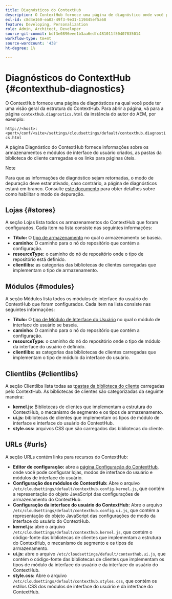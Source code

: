 ```yaml
---
title: Diagnósticos do ContextHub
description: O ContextHub fornece uma página de diagnóstico onde você pode ter uma visão geral da estrutura do ContextHub
exl-id: c8d4e160-ea02-49f3-9e31-119445ef5a68
feature: Developing, Personalization
role: Admin, Architect, Developer
source-git-commit: bdf3e0896eee1b3aa6edfc481011f50407835014
workflow-type: tm+mt
source-wordcount: '438'
ht-degree: 1%

---
```


# Diagnósticos do ContextHub {#contexthub-diagnostics}

O ContextHub fornece uma página de diagnósticos na qual você pode ter uma visão geral da estrutura do ContextHub. Para abrir a página, vá para a página `contexthub.diagnostics.html` da instância do autor do AEM, por exemplo:

`http://<host>:<port>/conf/<site>/settings/cloudsettings/default/contexthub.diagnostics.html`

A página Diagnóstico do ContextHub fornece informações sobre os armazenamentos e módulos de interface do usuário criados, as pastas da biblioteca do cliente carregadas e os links para páginas úteis.

>[!NOTE]
>
>Para que as informações de diagnóstico sejam retornadas, o modo de depuração deve estar ativado, caso contrário, a página de diagnósticos estará em branco. Consulte [este documento](configuring-contexthub.md#debugging-contexthub) para obter detalhes sobre como habilitar o modo de depuração.

## Lojas {#stores}

A seção Lojas lista todos os armazenamentos do ContextHub que foram configurados. Cada item na lista consiste nas seguintes informações:

* **Título:** O [tipo de armazenamento](sample-stores.md) no qual o armazenamento se baseia.
* **caminho:** O caminho para o nó do repositório que contém a configuração.
* **resourceType:** o caminho do nó de repositório onde o tipo de repositório está definido.
* **clientlibs:** as categorias das bibliotecas de clientes carregadas que implementam o tipo de armazenamento.

## Módulos {#modules}

A seção Módulos lista todos os módulos de interface do usuário do ContextHub que foram configurados. Cada item na lista consiste nas seguintes informações:

* **Título:** O [tipo de Módulo de Interface do Usuário](sample-modules.md) no qual o módulo de interface do usuário se baseia.
* **caminho:** O caminho para o nó do repositório que contém a configuração.
* **resourceType:** o caminho do nó do repositório onde o tipo de módulo da interface do usuário é definido.
* **clientlibs:** as categorias das bibliotecas de clientes carregadas que implementam o tipo de módulo da interface do usuário.

## Clientlibs {#clientlibs}

A seção Clientlibs lista todas as t[pastas da biblioteca do cliente](/help/implementing/developing/introduction/clientlibs.md) carregadas pelo ContextHub. As bibliotecas de clientes são categorizadas da seguinte maneira:

* **kernel.js:** Bibliotecas de clientes que implementam a estrutura do ContextHub, o mecanismo de segmento e os tipos de armazenamento.
* **ui.js:** bibliotecas de clientes que implementam os tipos de módulo de interface e interface do usuário do ContextHub.
* **style.css:** arquivos CSS que são carregados das bibliotecas do cliente.

## URLs {#urls}

A seção URLs contém links para recursos do ContextHub:

* **Editor de configuração:** abre a [página Configuração do ContextHub](configuring-contexthub.md), onde você pode configurar lojas, modos de interface do usuário e módulos de interface do usuário.
* **Configuração dos módulos do ContextHub:** Abre o arquivo `/etc/cloudsettings/default/contexthub.config.kernel.js`, que contém a representação do objeto JavaScript das configurações de armazenamento do ContextHub.
* **Configuração da interface do usuário do ContextHub:** Abre o arquivo `/etc/cloudsettings/default/contexthub.config.ui.js`, que contém a representação do objeto JavaScript das configurações de modo da interface do usuário do ContextHub.
* **kernel.js:** abre o arquivo `/etc/cloudsettings/default/contexthub.kernel.js`, que contém o código-fonte das bibliotecas de clientes que implementam a estrutura do ContextHub, o mecanismo de segmento e os tipos de armazenamento.
* **ui.js:** abre o arquivo `/etc/cloudsettings/default/contexthub.ui.js`, que contém o código-fonte das bibliotecas de clientes que implementam os tipos de módulo da interface do usuário e da interface do usuário do ContextHub.
* **style.css:** Abre o arquivo `/etc/cloudsettings/default/contexthub.styles.css`, que contém os estilos CSS dos módulos de interface do usuário e da interface do ContextHub.
